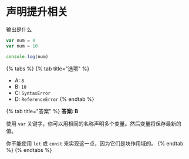 # 声明提升相关

输出是什么

```javascript
var num = 8
var num = 10

console.log(num)
```

{% tabs %}
{% tab title="选项" %}
* A: `8`
* B: `10`
* C: `SyntaxError`
* D: `ReferenceError`
{% endtab %}

{% tab title="答案" %}
**答案: B**

使用 `var` 关键字，你可以用相同的名称声明多个变量。然后变量将保存最新的值。

你不能使用 `let` 或 `const` 来实现这一点，因为它们是块作用域的。
{% endtab %}
{% endtabs %}



